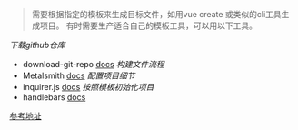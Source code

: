 > 需要根据指定的模板来生成目标文件，如用vue create 或类似的cli工具生成项目。
有时需要生产适合自己的模板工具，可以用以下工具。

_下载github仓库_
- download-git-repo [docs](https://www.npmjs.com/package/download-git-repo)
_构建文件流程_
- Metalsmith [docs](https://metalsmith.io/)
_配置项目细节_
- inquirer.js [docs](https://www.npmjs.com/package/inquirer)
_按照模板初始化项目_
- handlebars [docs](https://handlebars-lang.github.io/docs/guide/#evaluation-context)

[参考地址](https://segmentfault.com/a/1190000012823487)

